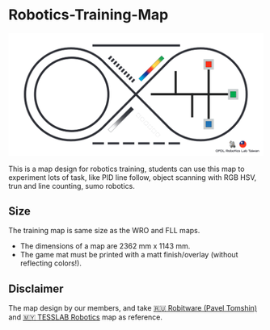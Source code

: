 # Robotics-Training-Map
![](https://raw.githubusercontent.com/ofdl-robotics-tw/Robotics-Training-Map/main/MapPreview.png)

This is a map design for robotics training, students can use this map to experiment lots of task, like PID line follow, object scanning with RGB HSV, trun and line counting, sumo robotics.
## Size
The training map is same size as the WRO and FLL maps.
 - The dimensions of a map are 2362 mm x 1143 mm. 
 - The game mat must be printed with a matt finish/overlay (without reflecting colors!).

## Disclaimer
The map design by our members, and take [🇷🇺 Robitware (Pavel Tomshin)](http://elearning.robitware.ru/) and [🇲🇾 TESSLAB Robotics](https://www.tesslabrobotics.com/) map as reference.
